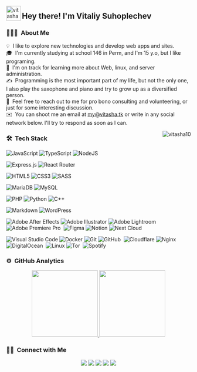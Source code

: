 <img alt="vitasha10" src="https://raw.githubusercontent.com/vitasha10/vitasha10/main/assets/Hand%20Wave.gif" width='40' align="left"/><h2>Hey there! I'm Vitaliy Suhoplechev</h2>

### 👨🏻‍💻 &nbsp;About Me

💡 &nbsp;I like to explore new technologies and develop web apps and sites.\
🎓 &nbsp;I'm currently studying at school 146 in Perm, and I'm 15 y.o, but I like programing.\
🌱 &nbsp;I'm on track for learning more about Web, linux, and server administration.\
✍️ &nbsp;Programming is the most important part of my life, but not the only one, I also play the saxophone and piano and try to grow up as a diversified person.\
💬 &nbsp;Feel free to reach out to me for pro bono consulting and volunteering, or just for some interesting discussion.\
✉️ &nbsp;You can shoot me an email at my@vitasha.tk or write in any social network below. I'll try to respond as soon as I can.

<img alt="vitasha10" src="https://raw.githubusercontent.com/vitasha10/vitasha10/master/assets/Night-Coding.gif" align="right"/>

### 🛠 &nbsp;Tech Stack

![JavaScript](https://img.shields.io/badge/javascript-%23323330.svg?style=for-the-badge&logo=javascript&logoColor=%23F7DF1E)
![TypeScript](https://img.shields.io/badge/typescript-%23007ACC.svg?style=for-the-badge&logo=typescript&logoColor=white)
![NodeJS](https://img.shields.io/badge/node.js-6DA55F?style=for-the-badge&logo=node.js&logoColor=white)&nbsp;

![Express.js](https://img.shields.io/badge/express.js-%23404d59.svg?style=for-the-badge&logo=express&logoColor=%2361DAFB)
![React Router](https://img.shields.io/badge/React_Router-CA4245?style=for-the-badge&logo=react-router&logoColor=white)&nbsp;

![HTML5](https://img.shields.io/badge/html5-%23E34F26.svg?style=for-the-badge&logo=html5&logoColor=white)
![CSS3](https://img.shields.io/badge/css3-%231572B6.svg?style=for-the-badge&logo=css3&logoColor=white)
![SASS](https://img.shields.io/badge/SASS-hotpink.svg?style=for-the-badge&logo=SASS&logoColor=white)&nbsp;

![MariaDB](https://img.shields.io/badge/MariaDB-003545?style=for-the-badge&logo=mariadb&logoColor=white)
![MySQL](https://img.shields.io/badge/mysql-%2300f.svg?style=for-the-badge&logo=mysql&logoColor=white)&nbsp;

![PHP](https://img.shields.io/badge/php-%23777BB4.svg?style=for-the-badge&logo=php&logoColor=white)
![Python](https://img.shields.io/badge/Python-05122A?style=for-the-badge&logo=python)
![C++](https://img.shields.io/badge/c++-%2300599C.svg?style=for-the-badge&logo=c%2B%2B&logoColor=white)&nbsp;

![Markdown](https://img.shields.io/badge/markdown-%23000000.svg?style=for-the-badge&logo=markdown&logoColor=white)
![WordPress](https://img.shields.io/badge/WordPress-%23117AC9.svg?style=for-the-badge&logo=WordPress&logoColor=white)&nbsp;

![Adobe After Effects](https://img.shields.io/badge/Adobe%20After%20Effects-9999FF.svg?style=for-the-badge&logo=Adobe%20After%20Effects&logoColor=white)
![Adobe Illustrator](https://img.shields.io/badge/Adobei%20Illustrator-%23FF9A00.svg?style=for-the-badge&logo=adobeillustrator&logoColor=white)
![Adobe Lightroom](https://img.shields.io/badge/Adobe%20Lightroom-31A8FF.svg?style=for-the-badge&logo=Adobe%20Lightroom&logoColor=white)
![Adobe Premiere Pro](https://img.shields.io/badge/Adobe%20Premiere%20Pro-9999FF.svg?style=for-the-badge&logo=Adobe%20Premiere%20Pro&logoColor=white)&nbsp;
![Figma](https://img.shields.io/badge/figma-%23F24E1E.svg?style=for-the-badge&logo=figma&logoColor=white)
![Notion](https://img.shields.io/badge/Notion-%23000000.svg?style=for-the-badge&logo=notion&logoColor=white)
![Next Cloud](https://img.shields.io/badge/Next%20Cloud-0B94DE?style=for-the-badge&logo=nextcloud&logoColor=white)&nbsp;

![Visual Studio Code](https://img.shields.io/badge/Visual%20Studio%20Code-0078d7.svg?style=for-the-badge&logo=visual-studio-code&logoColor=white)
![Docker](https://img.shields.io/badge/docker-%230db7ed.svg?style=for-the-badge&logo=docker&logoColor=white)
![Git](https://img.shields.io/badge/git-%23F05033.svg?style=for-the-badge&logo=git&logoColor=white)
![GitHub](https://img.shields.io/badge/github-%23121011.svg?style=for-the-badge&logo=github&logoColor=white)&nbsp;
![Cloudflare](https://img.shields.io/badge/Cloudflare-F38020?style=for-the-badge&logo=Cloudflare&logoColor=white)
![Nginx](https://img.shields.io/badge/nginx-%23009639.svg?style=for-the-badge&logo=nginx&logoColor=white)
![DigitalOcean](https://img.shields.io/badge/DigitalOcean-%230167ff.svg?style=for-the-badge&logo=digitalOcean&logoColor=white)&nbsp;
![Linux](https://img.shields.io/badge/Linux-FCC624?style=for-the-badge&logo=linux&logoColor=black)
![Tor](https://img.shields.io/badge/Tor-7D4698?style=for-the-badge&logo=Tor-Browser&logoColor=white)&nbsp;
![Spotify](https://img.shields.io/badge/Spotify-1ED760?style=for-the-badge&logo=spotify&logoColor=white)&nbsp;

### ⚙️ &nbsp;GitHub Analytics

<p align="center">
<a href="https://github.com/vitasha10">
  <img height="180em" src="https://github-readme-stats-eight-theta.vercel.app/api?username=vitasha10&show_icons=true&theme=tokyonight&include_all_commits=true&count_private=true"/>
  <img height="180em" src="https://github-readme-stats-eight-theta.vercel.app/api/top-langs/?username=vitasha10&layout=compact&langs_count=8&theme=tokyonight"/> 
</a>
</p>

### 🤝🏻 &nbsp;Connect with Me

<p align="center">
<a href="https://vitasha.tk"><img src="https://img.shields.io/badge/-vitasha.tk-3423A6?style=flat&logo=Google-Chrome&logoColor=white"/></a>
<a href="mailto:my@vitasha.tk"><img src="https://img.shields.io/badge/-my@vitasha.tk-D14836?style=flat&logo=Gmail&logoColor=white"/></a>
<a href="https://t.me/Hack2166"><img src="https://img.shields.io/badge/-Hack2166-2CA5E0?style=flat&logo=telegram&logoColor=white"/></a>
<a href="https://instagram.com/vitasha123/"><img src="https://img.shields.io/badge/-vitasha123-E4405F?style=flat&logo=Instagram&logoColor=white"/></a>
<a href="https://vk.com/vitasha123"><img src="https://img.shields.io/badge/-vitasha123-blue?style=flat&logo=VK&logoColor=white"></a>
</p>